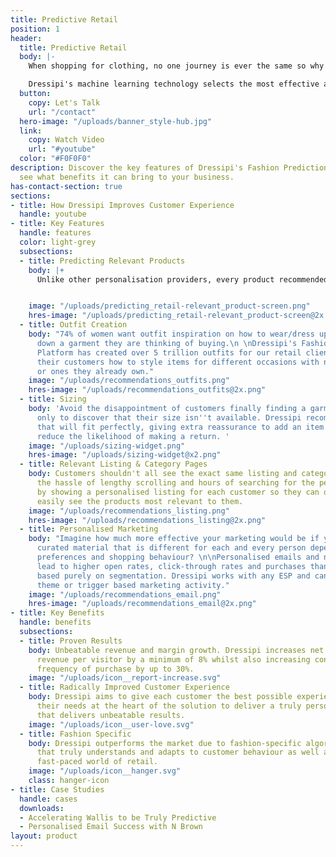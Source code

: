 ```yaml
---
title: Predictive Retail
position: 1
header:
  title: Predictive Retail
  body: |-
    When shopping for clothing, no one journey is ever the same so why do retailers continue to deliver a one size fits all experience?

    Dressipi's machine learning technology selects the most effective algorithms for every customer, considering their individual profile, preferences, behaviour and the context in which they are shopping. This gives retailers the power to move from being purely reactive to predicting the most relevant products for each and every customer.
  button:
    copy: Let's Talk
    url: "/contact"
  hero-image: "/uploads/banner_style-hub.jpg"
  link:
    copy: Watch Video
    url: "#youtube"
  color: "#F0F0F0"
description: Discover the key features of Dressipi's Fashion Prediction Platform and
  see what benefits it can bring to your business.
has-contact-section: true
sections:
- title: How Dressipi Improves Customer Experience
  handle: youtube
- title: Key Features
  handle: features
  color: light-grey
  subsections:
  - title: Predicting Relevant Products
    body: |+
      Unlike other personalisation providers, every product recommended is mapped to each customer as if curated by their own personal stylist. Dressipi does this by analysing a customer’s profile, behavioural activity, wardrobe context, trend sentiment and intent in real time.


    image: "/uploads/predicting_retail-relevant_product-screen.png"
    hres-image: "/uploads/predicting_retail-relevant_product-screen@2x.png"
  - title: Outfit Creation
    body: "74% of women want outfit inspiration on how to wear/dress up and dress
      down a garment they are thinking of buying.\n \nDressipi's Fashion Prediction
      Platform has created over 5 trillion outfits for our retail clients, showing
      their customers how to style items for different occasions with new products
      or ones they already own."
    image: "/uploads/recommendations_outfits.png"
    hres-image: "/uploads/recommendations_outfits@2x.png"
  - title: Sizing
    body: 'Avoid the disappointment of customers finally finding a garment they love
      only to discover that their size isn''t available. Dressipi recommends products
      that will fit perfectly, giving extra reassurance to add an item to basket and
      reduce the likelihood of making a return. '
    image: "/uploads/sizing-widget.png"
    hres-image: "/uploads/sizing-widget@x2.png"
  - title: Relevant Listing & Category Pages
    body: Customers shouldn't all see the exact same listing and category pages. Eliminate
      the hassle of lengthy scrolling and hours of searching for the perfect item
      by showing a personalised listing for each customer so they can quickly and
      easily see the products most relevant to them.
    image: "/uploads/recommendations_listing.png"
    hres-image: "/uploads/recommendations_listing@2x.png"
  - title: Personalised Marketing
    body: "Imagine how much more effective your marketing would be if you could send
      curated material that is different for each and every person depending on their
      preferences and shopping behaviour? \n\nPersonalised emails and notifications
      lead to higher open rates, click-through rates and purchases than campaigns
      based purely on segmentation. Dressipi works with any ESP and can help deliver
      theme or trigger based marketing activity."
    image: "/uploads/recommendations_email.png"
    hres-image: "/uploads/recommendations_email@2x.png"
- title: Key Benefits
  handle: benefits
  subsections:
  - title: Proven Results
    body: Unbeatable revenue and margin growth. Dressipi increases net incremental
      revenue per visitor by a minimum of 8% whilst also increasing conversion and
      frequency of purchase by up to 30%.
    image: "/uploads/icon__report-increase.svg"
  - title: Radically Improved Customer Experience
    body: Dressipi aims to give each customer the best possible experience by putting
      their needs at the heart of the solution to deliver a truly personalised experience
      that delivers unbeatable results.
    image: "/uploads/icon__user-love.svg"
  - title: Fashion Specific
    body: Dressipi outperforms the market due to fashion-specific algorithms and AI
      that truly understands and adapts to customer behaviour as well as the dynamic,
      fast-paced world of retail.
    image: "/uploads/icon__hanger.svg"
    class: hanger-icon
- title: Case Studies
  handle: cases
  downloads:
  - Accelerating Wallis to be Truly Predictive
  - Personalised Email Success with N Brown
layout: product
---
```


